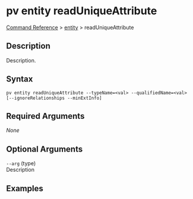 # pv entity readUniqueAttribute
[Command Reference](../../../README.md#command-reference) > [entity](./main.md) > readUniqueAttribute

## Description
Description.

## Syntax
```
pv entity readUniqueAttribute --typeName=<val> --qualifiedName=<val> [--ignoreRelationships --minExtInfo]
```

## Required Arguments
*None*

## Optional Arguments
`--arg` (type)  
Description

## Examples
```powershell

```